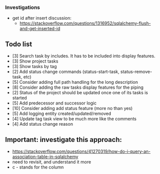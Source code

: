 ### Investigations
- get id after insert discussion:
    - https://stackoverflow.com/questions/1316952/sqlalchemy-flush-and-get-inserted-id

## Todo list
- [3] Search task by includes. It has to be included into display features.
- [3] Show project tasks
- [3] Show tasks by tag
- [2] Add status change commands (status-start-task, status-remove-task, etc)
- [5] Consider adding full path handling for the long description
- [8] Consider adding the raw tasks display features for the piping
- [2] Status of the project should be updated once one of its tasks is started
- [5] Add predecessor and successor logic
- [10] Consider adding add status feature (more no than yes)
- [5] Add logging entity created/updated/removed
- [4] Update tag task view to be much more like the comments
- [4] Add status change reason

## Important: investigate this approach: 
- https://stackoverflow.com/questions/41270319/how-do-i-query-an-association-table-in-sqlalchemy
- need to revisit, and understand it more
- c - stands for the column

